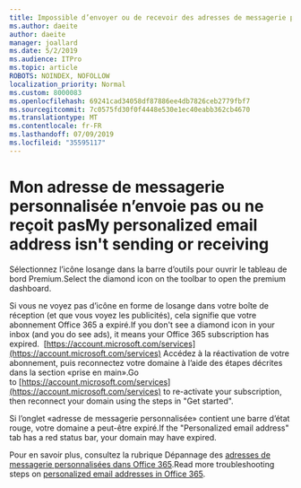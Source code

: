 ```yaml
---
title: Impossible d’envoyer ou de recevoir des adresses de messagerie personnalisées Outlook.com
ms.author: daeite
author: daeite
manager: joallard
ms.date: 5/2/2019
ms.audience: ITPro
ms.topic: article
ROBOTS: NOINDEX, NOFOLLOW
localization_priority: Normal
ms.custom: 8000083
ms.openlocfilehash: 69241cad34058df87886ee4db7826ceb2779fbf7
ms.sourcegitcommit: 7c0575fd30f0f4448e530e1ec40eabb362cb4670
ms.translationtype: MT
ms.contentlocale: fr-FR
ms.lasthandoff: 07/09/2019
ms.locfileid: "35595117"
---
```

# <a name="my-personalized-email-address-isnt-sending-or-receiving"></a><span data-ttu-id="781b2-102">Mon adresse de messagerie personnalisée n’envoie pas ou ne reçoit pas</span><span class="sxs-lookup"><span data-stu-id="781b2-102">My personalized email address isn't sending or receiving</span></span>

<span data-ttu-id="781b2-103">Sélectionnez l’icône losange dans la barre d’outils pour ouvrir le tableau de bord Premium.</span><span class="sxs-lookup"><span data-stu-id="781b2-103">Select the diamond icon on the toolbar to open the premium dashboard.</span></span>

<span data-ttu-id="781b2-104">Si vous ne voyez pas d’icône en forme de losange dans votre boîte de réception (et que vous voyez les publicités), cela signifie que votre abonnement Office 365 a expiré.</span><span class="sxs-lookup"><span data-stu-id="781b2-104">If you don't see a diamond icon in your inbox (and you do see ads), it means your Office 365 subscription has expired.</span></span> <span data-ttu-id="781b2-105"> [https://account.microsoft.com/services](https://account.microsoft.com/services) Accédez à la réactivation de votre abonnement, puis reconnectez votre domaine à l’aide des étapes décrites dans la section «prise en main».</span><span class="sxs-lookup"><span data-stu-id="781b2-105">Go to [https://account.microsoft.com/services](https://account.microsoft.com/services) to re-activate your subscription, then reconnect your domain using the steps in "Get started".</span></span>

<span data-ttu-id="781b2-106">Si l’onglet «adresse de messagerie personnalisée» contient une barre d’état rouge, votre domaine a peut-être expiré.</span><span class="sxs-lookup"><span data-stu-id="781b2-106">If the "Personalized email address" tab has a red status bar, your domain may have expired.</span></span>

<span data-ttu-id="781b2-107">Pour en savoir plus, consultez la rubrique Dépannage des [adresses de messagerie personnalisées dans Office 365](https://support.office.com/article/75416a58-b225-4c02-8c07-8979403b427b?wt.mc_id=Office_Outlook_com_Alchemy).</span><span class="sxs-lookup"><span data-stu-id="781b2-107">Read more troubleshooting steps on [personalized email addresses in Office 365](https://support.office.com/article/75416a58-b225-4c02-8c07-8979403b427b?wt.mc_id=Office_Outlook_com_Alchemy).</span></span>